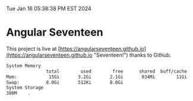 Tue Jan 16 05:38:38 PM EST 2024

# Angular Seventeen


This project is live at [https://angularseventeen.github.io](https://angularseventeen.github.io "Seventeen!") thanks to Github.

```bash
System Memory
               total        used        free      shared  buff/cache   available
Mem:            15Gi       3.2Gi       2.1Gi       834Mi        11Gi        12Gi
Swap:          8.0Gi       512Ki       8.0Gi
System Storage
380M	.
